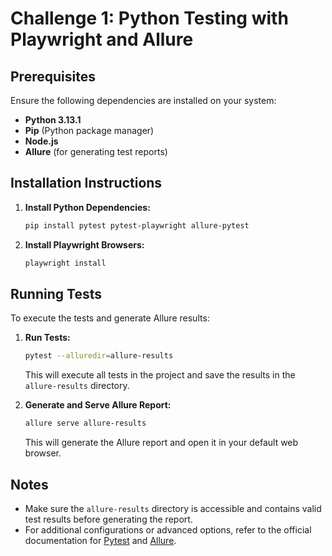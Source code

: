 # Challenge 1: Python Testing with Playwright and Allure

## Prerequisites
Ensure the following dependencies are installed on your system:
- **Python 3.13.1**
- **Pip** (Python package manager)
- **Node.js**
- **Allure** (for generating test reports)

## Installation Instructions

1. **Install Python Dependencies:**
   ```bash
   pip install pytest pytest-playwright allure-pytest
   ```

2. **Install Playwright Browsers:**
   ```bash
   playwright install
   ```

## Running Tests

To execute the tests and generate Allure results:

1. **Run Tests:**
   ```bash
   pytest --alluredir=allure-results
   ```
   This will execute all tests in the project and save the results in the `allure-results` directory.

2. **Generate and Serve Allure Report:**
   ```bash
   allure serve allure-results
   ```
   This will generate the Allure report and open it in your default web browser.

## Notes
- Make sure the `allure-results` directory is accessible and contains valid test results before generating the report.
- For additional configurations or advanced options, refer to the official documentation for [Pytest](https://docs.pytest.org/) and [Allure](https://docs.qameta.io/allure/).

